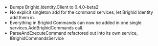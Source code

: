 - Bumps Brighid.Identity.Client to 0.4.0-beta2
- No explicit singleton add for the command services, let Brighid Identity add them in.
- Everything in Brighid Commands can now be added in one single services.AddBrighidCommands call.
- ParseAndExecuteCommand refactored out into its own service, IBrighidCommandsService
